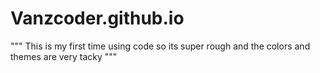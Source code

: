 # Vanzcoder.github.io

"""
This is my first time using code so its super rough and the colors and themes are very tacky
"""
